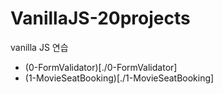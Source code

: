 # VanillaJS-20projects
vanilla JS 연습

- (0-FormValidator)[./0-FormValidator]
- (1-MovieSeatBooking)[./1-MovieSeatBooking]
